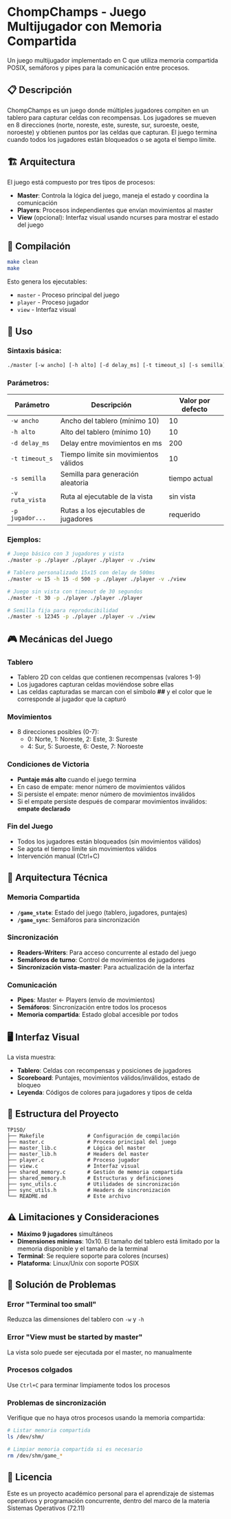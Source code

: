 # ChompChamps - Juego Multijugador con Memoria Compartida

Un juego multijugador implementado en C que utiliza memoria compartida POSIX, semáforos y pipes para la comunicación entre procesos.

## 📋 Descripción

ChompChamps es un juego donde múltiples jugadores compiten en un tablero para capturar celdas con recompensas. Los jugadores se mueven en 8 direcciones (norte, noreste, este, sureste, sur, suroeste, oeste, noroeste) y obtienen puntos por las celdas que capturan. El juego termina cuando todos los jugadores están bloqueados o se agota el tiempo límite.

## 🏗️ Arquitectura

El juego está compuesto por tres tipos de procesos:

- **Master**: Controla la lógica del juego, maneja el estado y coordina la comunicación
- **Players**: Procesos independientes que envían movimientos al master
- **View** (opcional): Interfaz visual usando ncurses para mostrar el estado del juego

## 🚀 Compilación

```bash
make clean
make
```

Esto genera los ejecutables:
- `master` - Proceso principal del juego
- `player` - Proceso jugador
- `view` - Interfaz visual

## 📖 Uso

### Sintaxis básica:
```bash
./master [-w ancho] [-h alto] [-d delay_ms] [-t timeout_s] [-s semilla] [-v ./view] -p ./player [./player ...]
```

### Parámetros:

| Parámetro | Descripción | Valor por defecto |
|-----------|-------------|-------------------|
| `-w ancho` | Ancho del tablero (mínimo 10) | 10 |
| `-h alto` | Alto del tablero (mínimo 10) | 10 |
| `-d delay_ms` | Delay entre movimientos en ms | 200 |
| `-t timeout_s` | Tiempo límite sin movimientos válidos | 10 |
| `-s semilla` | Semilla para generación aleatoria | tiempo actual |
| `-v ruta_vista` | Ruta al ejecutable de la vista | sin vista |
| `-p jugador...` | Rutas a los ejecutables de jugadores | requerido |

### Ejemplos:

```bash
# Juego básico con 3 jugadores y vista
./master -p ./player ./player ./player -v ./view

# Tablero personalizado 15x15 con delay de 500ms
./master -w 15 -h 15 -d 500 -p ./player ./player -v ./view

# Juego sin vista con timeout de 30 segundos
./master -t 30 -p ./player ./player ./player

# Semilla fija para reproducibilidad
./master -s 12345 -p ./player ./player -v ./view
```

## 🎮 Mecánicas del Juego

### Tablero
- Tablero 2D con celdas que contienen recompensas (valores 1-9)
- Los jugadores capturan celdas moviéndose sobre ellas
- Las celdas capturadas se marcan con el símbolo **##** y el color que le corresponde al jugador que la capturó

### Movimientos
- 8 direcciones posibles (0-7):
  - 0: Norte, 1: Noreste, 2: Este, 3: Sureste
  - 4: Sur, 5: Suroeste, 6: Oeste, 7: Noroeste

### Condiciones de Victoria
- **Puntaje más alto** cuando el juego termina
- En caso de empate: menor número de movimientos válidos
- Si persiste el empate: menor número de movimientos inválidos
- Si el empate persiste después de comparar movimientos inválidos: **empate declarado**

### Fin del Juego
- Todos los jugadores están bloqueados (sin movimientos válidos)
- Se agota el tiempo límite sin movimientos válidos
- Intervención manual (Ctrl+C)

## 🔧 Arquitectura Técnica

### Memoria Compartida
- **`/game_state`**: Estado del juego (tablero, jugadores, puntajes)
- **`/game_sync`**: Semáforos para sincronización

### Sincronización
- **Readers-Writers**: Para acceso concurrente al estado del juego
- **Semáforos de turno**: Control de movimientos de jugadores
- **Sincronización vista-master**: Para actualización de la interfaz

### Comunicación
- **Pipes**: Master ← Players (envío de movimientos)
- **Semáforos**: Sincronización entre todos los procesos
- **Memoria compartida**: Estado global accesible por todos

## 🖥️ Interfaz Visual

La vista muestra:
- **Tablero**: Celdas con recompensas y posiciones de jugadores
- **Scoreboard**: Puntajes, movimientos válidos/inválidos, estado de bloqueo
- **Leyenda**: Códigos de colores para jugadores y tipos de celda


## 📁 Estructura del Proyecto

```
TP1SO/
├── Makefile              # Configuración de compilación
├── master.c              # Proceso principal del juego
├── master_lib.c          # Lógica del master
├── master_lib.h          # Headers del master
├── player.c              # Proceso jugador
├── view.c                # Interfaz visual
├── shared_memory.c       # Gestión de memoria compartida
├── shared_memory.h       # Estructuras y definiciones
├── sync_utils.c          # Utilidades de sincronización
├── sync_utils.h          # Headers de sincronización
└── README.md             # Este archivo
```

## ⚠️ Limitaciones y Consideraciones

- **Máximo 9 jugadores** simultáneos
- **Dimensiones mínimas**: 10x10. El tamaño del tablero está limitado por la memoria disponible y el tamaño de la terminal
- **Terminal**: Se requiere soporte para colores (ncurses)
- **Plataforma**: Linux/Unix con soporte POSIX

## 🐛 Solución de Problemas

### Error "Terminal too small"
Reduzca las dimensiones del tablero con `-w` y `-h`

### Error "View must be started by master"
La vista solo puede ser ejecutada por el master, no manualmente

### Procesos colgados
Use `Ctrl+C` para terminar limpiamente todos los procesos

### Problemas de sincronización
Verifique que no haya otros procesos usando la memoria compartida:
```bash
# Listar memoria compartida
ls /dev/shm/

# Limpiar memoria compartida si es necesario
rm /dev/shm/game_*
```

## 📝 Licencia

Este es un proyecto académico personal para el aprendizaje de sistemas operativos y programación concurrente, dentro del marco de la materia Sistemas Operativos (72.11)
